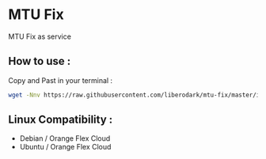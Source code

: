 # MTU Fix
MTU Fix as service

## How to use :

Copy and Past in your terminal :

```bash
wget -Nnv https://raw.githubusercontent.com/liberodark/mtu-fix/master/install.sh && chmod +x install.sh; ./install.sh
```

## Linux Compatibility :

- Debian / Orange Flex Cloud
- Ubuntu / Orange Flex Cloud
